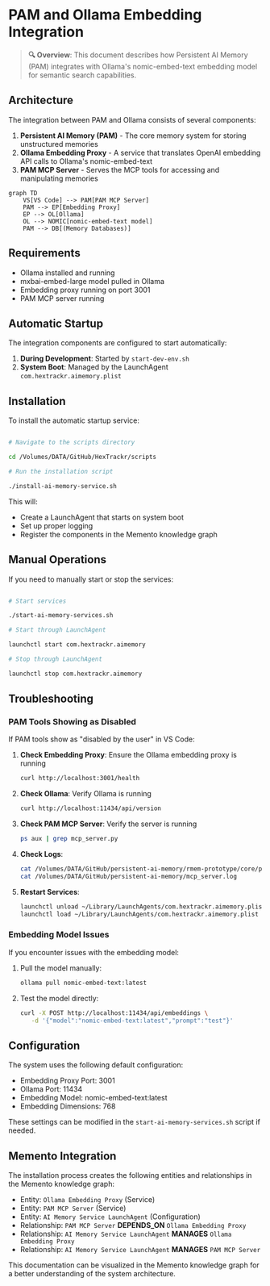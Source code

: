 # PAM and Ollama Embedding Integration

> **🔍 Overview**: This document describes how Persistent AI Memory (PAM) integrates with Ollama's nomic-embed-text embedding model for semantic search capabilities.

## Architecture

The integration between PAM and Ollama consists of several components:

1. **Persistent AI Memory (PAM)** - The core memory system for storing unstructured memories
2. **Ollama Embedding Proxy** - A service that translates OpenAI embedding API calls to Ollama's nomic-embed-text
3. **PAM MCP Server** - Serves the MCP tools for accessing and manipulating memories

```mermaid
graph TD
    VS[VS Code] --> PAM[PAM MCP Server]
    PAM --> EP[Embedding Proxy]
    EP --> OL[Ollama]
    OL --> NOMIC[nomic-embed-text model]
    PAM --> DB[(Memory Databases)]
```

## Requirements

- Ollama installed and running
- mxbai-embed-large model pulled in Ollama
- Embedding proxy running on port 3001
- PAM MCP server running

## Automatic Startup

The integration components are configured to start automatically:

1. **During Development**: Started by `start-dev-env.sh`
2. **System Boot**: Managed by the LaunchAgent `com.hextrackr.aimemory.plist`

## Installation

To install the automatic startup service:

```bash

# Navigate to the scripts directory

cd /Volumes/DATA/GitHub/HexTrackr/scripts

# Run the installation script

./install-ai-memory-service.sh
```

This will:

- Create a LaunchAgent that starts on system boot
- Set up proper logging
- Register the components in the Memento knowledge graph

## Manual Operations

If you need to manually start or stop the services:

```bash

# Start services

./start-ai-memory-services.sh

# Start through LaunchAgent

launchctl start com.hextrackr.aimemory

# Stop through LaunchAgent

launchctl stop com.hextrackr.aimemory
```

## Troubleshooting

### PAM Tools Showing as Disabled

If PAM tools show as "disabled by the user" in VS Code:

1. **Check Embedding Proxy**: Ensure the Ollama embedding proxy is running

   ```bash
   curl http://localhost:3001/health
   ```

1. **Check Ollama**: Verify Ollama is running

   ```bash
   curl http://localhost:11434/api/version
   ```

1. **Check PAM MCP Server**: Verify the server is running

   ```bash
   ps aux | grep mcp_server.py
   ```

1. **Check Logs**:

   ```bash
   cat /Volumes/DATA/GitHub/persistent-ai-memory/rmem-prototype/core/proxy.log
   cat /Volumes/DATA/GitHub/persistent-ai-memory/mcp_server.log
   ```

1. **Restart Services**:

   ```bash
   launchctl unload ~/Library/LaunchAgents/com.hextrackr.aimemory.plist
   launchctl load ~/Library/LaunchAgents/com.hextrackr.aimemory.plist
   ```

### Embedding Model Issues

If you encounter issues with the embedding model:

1. Pull the model manually:

   ```bash
   ollama pull nomic-embed-text:latest
   ```

1. Test the model directly:

   ```bash
   curl -X POST http://localhost:11434/api/embeddings \
      -d '{"model":"nomic-embed-text:latest","prompt":"test"}'
   ```

## Configuration

The system uses the following default configuration:

- Embedding Proxy Port: 3001
- Ollama Port: 11434
- Embedding Model: nomic-embed-text:latest
- Embedding Dimensions: 768

These settings can be modified in the `start-ai-memory-services.sh` script if needed.

## Memento Integration

The installation process creates the following entities and relationships in the Memento knowledge graph:

- Entity: `Ollama Embedding Proxy` (Service)
- Entity: `PAM MCP Server` (Service)
- Entity: `AI Memory Service LaunchAgent` (Configuration)
- Relationship: `PAM MCP Server` **DEPENDS_ON** `Ollama Embedding Proxy`
- Relationship: `AI Memory Service LaunchAgent` **MANAGES** `Ollama Embedding Proxy`
- Relationship: `AI Memory Service LaunchAgent` **MANAGES** `PAM MCP Server`

This documentation can be visualized in the Memento knowledge graph for a better understanding of the system architecture.
